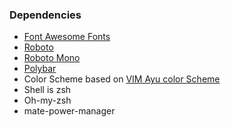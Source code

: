 ### Dependencies
- [Font Awesome Fonts](https://github.com/FortAwesome/Font-Awesome)
- [Roboto](https://fonts.google.com/specimen/Roboto)
- [Roboto Mono ](https://fonts.google.com/specimen/Roboto+Mono)
- [Polybar](https://github.com/jaagr/polybar)
- Color Scheme based on [VIM Ayu color Scheme](https://github.com/ayu-theme/ayu-vim)
- Shell is zsh
- Oh-my-zsh
- mate-power-manager
